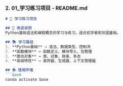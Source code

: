 
### 2. **01_学习练习项目** - README.md

```markdown
# 📖 学习练习项目

## 🎯 用途说明
Python基础语法和编程概念的学习与练习，适合初学者和巩固基础。

## 📚 学习路径
1. **Python基础** → 语法、数据类型、控制流
2. **函数模块** → 函数定义、模块导入、包管理
3. **面向对象** → 类、对象、继承、多态
4. **高级特性** → 装饰器、生成器、上下文管理器

## 🛠️ 使用环境
```bash
conda activate base
```
